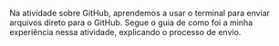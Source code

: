 Na atividade sobre GitHub, aprendemos a usar o terminal para enviar arquivos direto para o GitHub.
Segue o guia de como foi a minha experiência nessa atividade, explicando o processo de envio.

